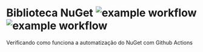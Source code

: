 # Biblioteca NuGet ![example workflow](https://github.com/vinicius-martins-bludata/biblioteca-nuget/actions/workflows/build.yml/badge.svg) ![example workflow](https://github.com/vinicius-martins-bludata/biblioteca-nuget/actions/workflows/tests.yml/badge.svg)

Verificando como funciona a automatização do NuGet com Github Actions
